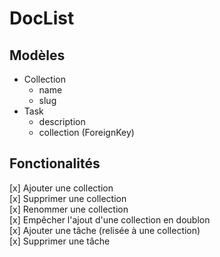 # DocList

## Modèles

- Collection
    - name
    - slug
- Task
    - description
    - collection (ForeignKey)

## Fonctionalités 

[x] Ajouter une collection  
[x] Supprimer une collection    
[x] Renommer une collection     
[x] Empêcher l'ajout d'une collection en doublon    
[x] Ajouter une tâche (relisée à une collection)    
[x] Supprimer une tâche 